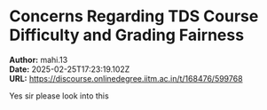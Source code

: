 # Concerns Regarding TDS Course Difficulty and Grading Fairness

**Author:** mahi.13  
**Date:** 2025-02-25T17:23:19.102Z  
**URL:** https://discourse.onlinedegree.iitm.ac.in/t/168476/599768

Yes sir please look into this
